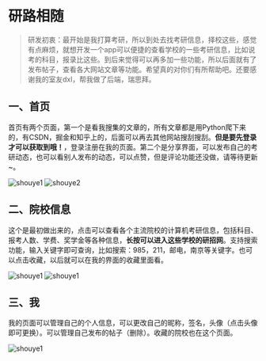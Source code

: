 # 研路相随

> 研发初衷：最开始是我打算考研，所以到处去找考研信息，择校这些，感觉有点麻烦，就想开发一个app可以便捷的查看学校的一些考研信息，比如说考的科目，报录比这些。到后来觉得可以再多加一些功能，所以后面就有了发布帖子，查看各大网站文章等功能。希望真的对你们有所帮助吧。还要感谢我的室友dxl，帮我做了后端，瑞思拜。

## 一、首页

首页有两个页面，第一个是看我搜集的文章的，所有文章都是用Python爬下来的，有CSDN，掘金和知乎上的，后面可以再去其他网站搜刮搜刮。**但是要先登录才可以获取到哦！**，登录注册在我的页面。第二个是分享界面，可以发布自己的考研动态，也可以看别人发布的动态，可以点赞，但是评论功能还没做，请等待更新~。

![shouye1](https://github.com/G-Pegasus/YanLuApp/blob/master/gif/shouye1.gif)  ![shouye2](https://github.com/G-Pegasus/YanLuApp/blob/master/gif/shouye2.gif)

## 二、院校信息

这个是最初做出来的，点击可以查看各个主流院校的计算机考研信息，包括科目、报考人数、学费、奖学金等各种信息，**长按可以进入这些学校的研招网**。支持搜索功能，输入关键字即可查询，比如搜索：985，211，邮电，南京等关键字。也可以点击收藏，以后就可以在我的界面的收藏里面看。

![shouye1](https://github.com/G-Pegasus/YanLuApp/blob/master/gif/info1.gif)   ![shouye1](https://github.com/G-Pegasus/YanLuApp/blob/master/gif/info2.gif)

## 三、我

我的页面可以管理自己的个人信息，可以更改自己的昵称，签名，头像（点击头像即可更换）。可以管理自己发布的帖子（删除）。收藏的院校也在这个页面。

![shouye1](https://github.com/G-Pegasus/YanLuApp/blob/master/gif/me.gif)

